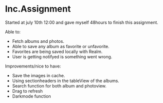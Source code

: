 # Inc.Assignment

Started at july 10th 12:00 and gave myself 48hours to finish this assignment.

Able to:
 * Fetch albums and photos.
 * Able to save any album as favorite or unfavorite.
 * Favorites are being saved locally with Realm.
 * User is getting notifyed is something went wrong.

Improvements/nice to have:
 * Save the images in cache.
 * Using sectionheaders in the tableView of the albums.
 * Search function for both album and photoview.
 * Drag to refresh
 * Darkmode function
